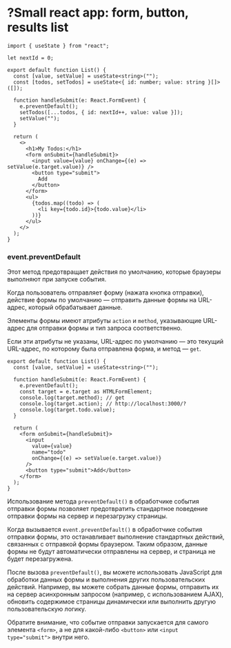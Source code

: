 # ?Small react app: form, button, results list

~~~
import { useState } from "react";

let nextId = 0;

export default function List() {
  const [value, setValue] = useState<string>("");
  const [todos, setTodos] = useState<{ id: number; value: string }[]>([]);

  function handleSubmit(e: React.FormEvent) {
    e.preventDefault();
    setTodos([...todos, { id: nextId++, value: value }]);
    setValue("");
  }

  return (
    <>
      <h1>My Todos:</h1>
      <form onSubmit={handleSubmit}>
        <input value={value} onChange={(e) => setValue(e.target.value)} />
        <button type="submit">
          Add
        </button>
      </form>
      <ul>
        {todos.map((todo) => (
          <li key={todo.id}>{todo.value}</li>
        ))}
      </ul>
    </>
  );
}
~~~

### event.preventDefault

Этот метод предотвращает действия по умолчанию, которые браузеры выполняют при запуске события.

Когда пользователь отправляет форму (нажата кнопка отправки), действие формы по умолчанию — отправить данные формы на URL-адрес, который обрабатывает данные.

Элементы формы имеют атрибуты `action` и `method`, указывающие URL-адрес для отправки формы и тип запроса соответственно.

Если эти атрибуты не указаны, URL-адрес по умолчанию — это текущий URL-адрес, по которому была отправлена ​​форма, и метод — `get`.

~~~
export default function List() {
  const [value, setValue] = useState<string>("");

  function handleSubmit(e: React.FormEvent) {
    e.preventDefault();
    const target = e.target as HTMLFormElement;
    console.log(target.method); // get
    console.log(target.action); // http://localhost:3000/?
    console.log(target.todo.value);
  }

  return (
    <form onSubmit={handleSubmit}>
      <input
        value={value}
        name="todo"
        onChange={(e) => setValue(e.target.value)}
      />
      <button type="submit">Add</button>
    </form>
  );
}
~~~

Использование метода `preventDefault()` в обработчике события отправки формы позволяет предотвратить стандартное поведение отправки формы на сервер и перезагрузку страницы.

Когда вызывается `event.preventDefault()` в обработчике события отправки формы, это останавливает выполнение стандартных действий, связанных с отправкой формы браузером. Таким образом, данные формы не будут автоматически отправлены на сервер, и страница не будет перезагружена.

После вызова `preventDefault()`, вы можете использовать JavaScript для обработки данных формы и выполнения других пользовательских действий. Например, вы можете собрать данные формы, отправить их на сервер асинхронным запросом (например, с использованием AJAX), обновить содержимое страницы динамически или выполнить другую пользовательскую логику.

Обратите внимание, что событие отправки запускается для самого элемента `<form>`, а не для какой-либо `<button>` или `<input type="submit">` внутри него.
